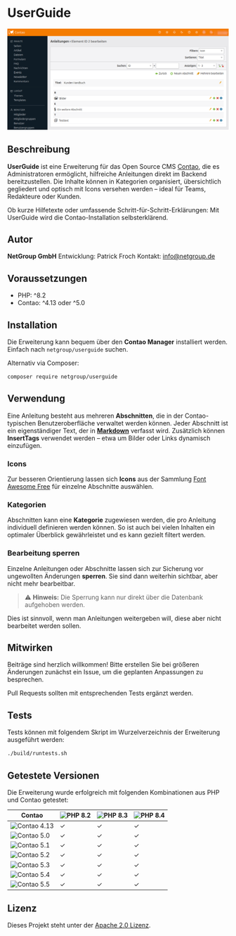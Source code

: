 # UserGuide

![Header Image](headerimage.png)


## Beschreibung

**UserGuide** ist eine Erweiterung für das Open Source CMS [Contao](https://contao.org), die es Administratoren ermöglicht, hilfreiche Anleitungen direkt im Backend bereitzustellen. Die Inhalte können in Kategorien organisiert, übersichtlich gegliedert und optisch mit Icons versehen werden – ideal für Teams, Redakteure oder Kunden.

Ob kurze Hilfetexte oder umfassende Schritt-für-Schritt-Erklärungen: Mit UserGuide wird die Contao-Installation selbsterklärend.


## Autor

**NetGroup GmbH**
Entwicklung: Patrick Froch
Kontakt: <info@netgroup.de>


## Voraussetzungen

- PHP: ^8.2
- Contao: ^4.13 oder ^5.0


## Installation

Die Erweiterung kann bequem über den **Contao Manager** installiert werden. Einfach nach `netgroup/userguide` suchen.

Alternativ via Composer:

```bash
composer require netgroup/userguide
```


## Verwendung

Eine Anleitung besteht aus mehreren **Abschnitten**, die in der Contao-typischen Benutzeroberfläche verwaltet werden können. Jeder Abschnitt ist ein eigenständiger Text, der in **[Markdown](https://docs.github.com/de/get-started/writing-on-github/getting-started-with-writing-and-formatting-on-github/basic-writing-and-formatting-syntax)** verfasst wird. Zusätzlich können **InsertTags** verwendet werden – etwa um Bilder oder Links dynamisch einzufügen.

### Icons

Zur besseren Orientierung lassen sich **Icons** aus der Sammlung [Font Awesome Free](https://fontawesome.com/download) für einzelne Abschnitte auswählen.

### Kategorien

Abschnitten kann eine **Kategorie** zugewiesen werden, die pro Anleitung individuell definieren werden können. So ist auch bei vielen Inhalten ein optimaler Überblick gewährleistet und es kann gezielt filtert werden.

### Bearbeitung sperren

Einzelne Anleitungen oder Abschnitte lassen sich zur Sicherung vor ungewollten Änderungen **sperren**. Sie sind dann weiterhin sichtbar, aber nicht mehr bearbeitbar.

> ⚠️ **Hinweis:** Die Sperrung kann nur direkt über die Datenbank aufgehoben werden.

Dies ist sinnvoll, wenn man Anleitungen weitergeben will, diese aber nicht bearbeitet werden sollen.


## Mitwirken

Beiträge sind herzlich willkommen!
Bitte erstellen Sie bei größeren Änderungen zunächst ein Issue, um die geplanten Anpassungen zu besprechen.

Pull Requests sollten mit entsprechenden Tests ergänzt werden.


## Tests

Tests können mit folgendem Skript im Wurzelverzeichnis der Erweiterung ausgeführt werden:

```bash
./build/runtests.sh
```


## Getestete Versionen

Die Erweiterung wurde erfolgreich mit folgenden Kombinationen aus PHP und Contao getestet:


| Contao                                                                            | ![PHP 8.2](https://img.shields.io/badge/PHP-%20%208.2-%238892BF?logo=PHP) | ![PHP 8.3](https://img.shields.io/badge/PHP-%20%208.3-%238892BF?logo=PHP) | ![PHP 8.4](https://img.shields.io/badge/PHP-%20%208.4-%238892BF?logo=PHP) |
|-----------------------------------------------------------------------------------|---------------------------------------------------------------------------|---------------------------------------------------------------------------|---------------------------------------------------------------------------|
| ![Contao 4.13](https://img.shields.io/badge/Contao%3A-%204.13-orange?logo=Contao) | &#10003;                                                                         | &#10003;                                                                         | &#10003;                                                                         |
| ![Contao 5.0](https://img.shields.io/badge/Contao%3A-%205.0-orange?logo=Contao)   | &#10003;                                                                         | &#10003;                                                                         | &#10003;                                                                         |
| ![Contao 5.1](https://img.shields.io/badge/Contao%3A-%205.1-orange?logo=Contao)   | &#10003;                                                                         | &#10003;                                                                         | &#10003;                                                                         |
| ![Contao 5.2](https://img.shields.io/badge/Contao%3A-%205.2-orange?logo=Contao)   | &#10003;                                                                         | &#10003;                                                                         | &#10003;                                                                         |
| ![Contao 5.3](https://img.shields.io/badge/Contao%3A-%205.3-orange?logo=Contao)   | &#10003;                                                                         | &#10003;                                                                         | &#10003;                                                                         |
| ![Contao 5.4](https://img.shields.io/badge/Contao%3A-%205.4-orange?logo=Contao)   | &#10003;                                                                         | &#10003;                                                                         | &#10003;                                                                         |
| ![Contao 5.5](https://img.shields.io/badge/Contao%3A-%205.5-orange?logo=Contao)   | &#10003;                                                                         | &#10003;                                                                         | &#10003;                                                                         |


## Lizenz

Dieses Projekt steht unter der [Apache 2.0 Lizenz](https://choosealicense.com/licenses/apache-2.0/).
